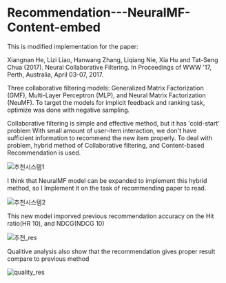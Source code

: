 # Recommendation---NeuralMF-Content-embed

This is modified implementation for the paper:

Xiangnan He, Lizi Liao, Hanwang Zhang, Liqiang Nie, Xia Hu and Tat-Seng Chua (2017). Neural Collaborative Filtering. In Proceedings of WWW '17, Perth, Australia, April 03-07, 2017.

Three collaborative filtering models: Generalized Matrix Factorization (GMF), Multi-Layer Perceptron (MLP), and Neural Matrix Factorization (NeuMF). To target the models for implicit feedback and ranking task, optimize was done with negative sampling.

Collaborative filtering is simple and effective method, but it has 'cold-start' problem
With small amount of user-item interaction, we don't have sufficient information to recommend the new item properly.
To deal with problem, hybrid method of Collaborative filtering, and Content-based Recommendation is used.

![추천시스템1](https://user-images.githubusercontent.com/48465250/83963122-807b6d00-a8de-11ea-8cf0-f2108032430d.PNG)

I think that NeuralMF model can be expanded to implement this hybrid method, so I Implement it on the task of recommending paper to read.

![추천시스템2](https://user-images.githubusercontent.com/48465250/83963125-82ddc700-a8de-11ea-940a-be9c308f9910.PNG)

This new model imporved previous recommendation accuracy on the Hit ratio(HR 10), and NDCG(NDCG 10)

![추천_res](https://user-images.githubusercontent.com/48465250/83963269-9c334300-a8df-11ea-8be2-fe77a543d4c1.PNG)

Qualitive analysis also show that the recommendation gives proper result compare to previous method

![quality_res](https://user-images.githubusercontent.com/48465250/83963283-a9e8c880-a8df-11ea-9826-8c19cdd3bc96.PNG)
